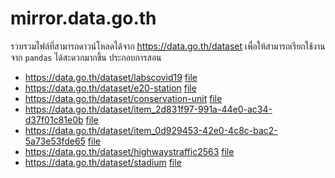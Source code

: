 # mirror.data.go.th

รวบรวมไฟล์ที่สามารถดาวน์โหลดได้จาก https://data.go.th/dataset
เพื่อให้สามารถเรียกใช้งานจาก `pandas` ได้สะดวกมากขึ้น ประกอบการสอน

- https://data.go.th/dataset/labscovid19 [file](./lab-279.csv)
- https://data.go.th/dataset/e20-station [file](./05_e20_19_11nov_sta.csv)
- https://data.go.th/dataset/conservation-unit [file](./conservation_unit-march-2021.xlsx)
- https://data.go.th/dataset/item_2d831f97-991a-44e0-ac34-d37f01c81e0b [file](./101-105-106-1.csv)
- https://data.go.th/dataset/item_0d929453-42e0-4c8c-bac2-5a73e53fde65 [file](./bmn_58-55_30_000.csv)
- https://data.go.th/dataset/highwaystraffic2563 [file](./63.csv)
- https://data.go.th/dataset/stadium [file](./stadium_1-jul-2020.xlsx)
